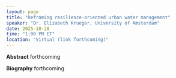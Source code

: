 ```yaml
---
layout: page
title: "Reframing resilience-oriented urban water management"
speaker: "Dr. Elizabeth Krueger, University of Amsterdam"
date: 2025-10-28
time: "1:00 PM ET"
location: "Virtual (link forthcoming)"
---
```


**Abstract**
forthcoming

**Biography**
forthcoming
